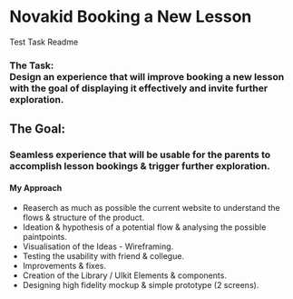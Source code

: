 # Novakid Booking a New Lesson
Test Task Readme
### The Task:<br>Design an experience that will improve booking a new lesson with the goal of displaying it effectively and invite further exploration.
## The Goal:
### Seamless experience that will be usable for the parents to accomplish lesson bookings & trigger further exploration.
#### My Approach
- Reaserch as much as possible the current website to understand the flows & structure of the product.
- Ideation & hypothesis of a potential flow & analysing the possible paintpoints.
- Visualisation of the Ideas - Wireframing.
- Testing the usability with friend & collegue.
- Improvements & fixes.
- Creation of the Library / UIkit Elements & components.
- Designing high fidelity mockup & simple prototype (2 screens).
